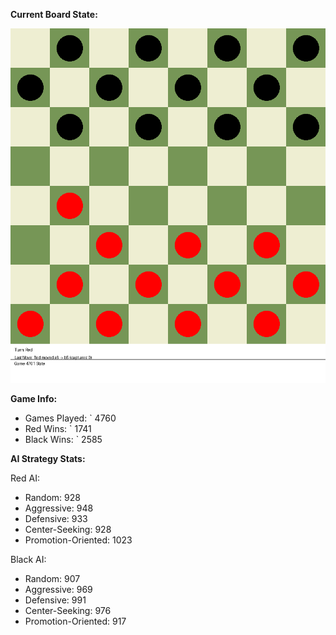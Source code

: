 
**Current Board State:**  
<!-- START_GIF -->
![Checkers Game](./checkers_game.gif)
<!-- END_GIF -->

**Game Info:**  
- Games Played: `<!-- GAMES_PLAYED --> 4760
- Red Wins: `<!-- RED_WINS --> 1741
- Black Wins: `<!-- BLACK_WINS --> 2585

<!-- AI_STATS -->
**AI Strategy Stats:**

Red AI:
- Random: 928
- Aggressive: 948
- Defensive: 933
- Center-Seeking: 928
- Promotion-Oriented: 1023

Black AI:
- Random: 907
- Aggressive: 969
- Defensive: 991
- Center-Seeking: 976
- Promotion-Oriented: 917
